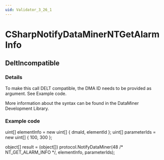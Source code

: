 ```yaml
---
uid: Validator_3_26_1
---
```


# CSharpNotifyDataMinerNTGetAlarmInfo

## DeltIncompatible

<!-- Description, Properties, ... sections are auto-generated. -->
<!-- REPLACE ME AUTO-GENERATION -->

### Details

To make this call DELT compatible, the DMA ID needs to be provided as argument.
See Example code.

More information about the syntax can be found in the DataMiner Development Library.

### Example code

uint[] elementInfo = new uint[] { dmaId, elementId };
uint[] parameterIds = new uint[] { 100, 300 };

object[] result = (object[]) protocol.NotifyDataMiner(48 /* NT_GET_ALARM_INFO */, elementInfo, parameterIds);
